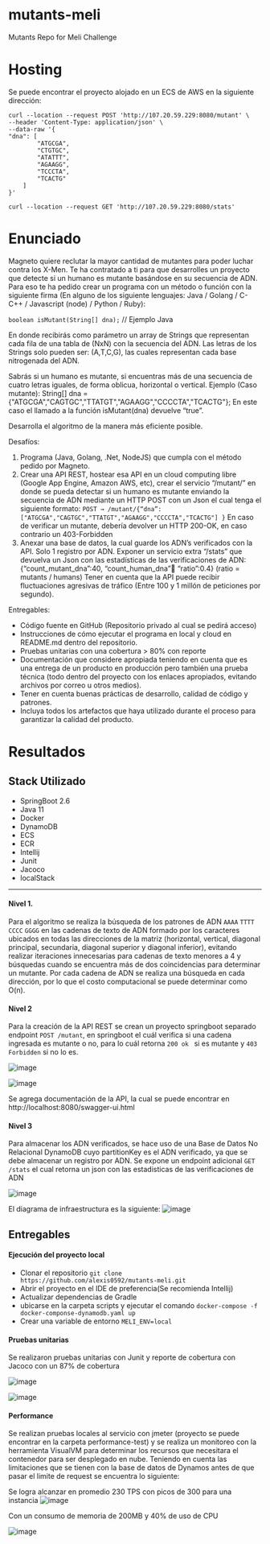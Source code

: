 # mutants-meli
Mutants Repo for Meli Challenge

# Hosting
Se puede encontrar el proyecto alojado en un ECS de AWS en la siguiente dirección:

```
curl --location --request POST 'http://107.20.59.229:8080/mutant' \
--header 'Content-Type: application/json' \
--data-raw '{
"dna": [
        "ATGCGA",
        "CTGTGC",
        "ATATTT",
        "AGAAGG",
        "TCCCTA",
        "TCACTG"
    ]
}'
```

```
curl --location --request GET 'http://107.20.59.229:8080/stats'
```

# Enunciado
Magneto quiere reclutar la mayor cantidad de mutantes para poder luchar
contra los X-Men.
Te ha contratado a ti para que desarrolles un proyecto que detecte si un
humano es mutante basándose en su secuencia de ADN.
Para eso te ha pedido crear un programa con un método o función con la siguiente firma (En
alguno de los siguiente lenguajes: Java / Golang / C-C++ / Javascript (node) / Python / Ruby):

`boolean isMutant(String[] dna);` // Ejemplo Java

En donde recibirás como parámetro un array de Strings que representan cada fila de una tabla de
(NxN) con la secuencia del ADN. Las letras de los Strings solo pueden ser: (A,T,C,G), las cuales
representan cada base nitrogenada del ADN.

Sabrás si un humano es mutante, si encuentras más de una secuencia de cuatro letras
iguales, de forma oblicua, horizontal o vertical.
Ejemplo (Caso mutante):
String[] dna = {"ATGCGA","CAGTGC","TTATGT","AGAAGG","CCCCTA","TCACTG"}; En
este caso el llamado a la función isMutant(dna) devuelve “true”.

Desarrolla el algoritmo de la manera más eficiente posible.

Desafíos:
1. Programa (Java, Golang, .Net, NodeJS) que cumpla con el método pedido por Magneto.
2. Crear una API REST, hostear esa API en un cloud computing libre (Google App Engine, Amazon
AWS, etc), crear el servicio “/mutant/” en donde se pueda detectar si un humano es mutante
enviando la secuencia de ADN mediante un HTTP POST con un Json el cual tenga el siguiente
formato:
`POST → /mutant/{“dna”:["ATGCGA","CAGTGC","TTATGT","AGAAGG","CCCCTA","TCACTG"] }`
En caso de verificar un mutante, debería devolver un HTTP 200-OK, en caso contrario un
403-Forbidden
3. Anexar una base de datos, la cual guarde los ADN’s verificados con la API. Solo 1 registro por ADN.
Exponer un servicio extra “/stats” que devuelva un Json con las estadísticas de las
verificaciones de ADN: {“count_mutant_dna”:40, “count_human_dna”:100: “ratio”:0.4}
(ratio = mutants / humans)
Tener en cuenta que la API puede recibir fluctuaciones agresivas de tráfico (Entre 100 y 1 millón
de peticiones por segundo).

Entregables:
- Código fuente en GitHub (Repositorio privado al cual se pedirá acceso)
- Instrucciones de cómo ejecutar el programa en local y cloud en README.md dentro del
repositorio.
- Pruebas unitarias con una cobertura > 80% con reporte
- Documentación que considere apropiada teniendo en cuenta que es una entrega de un
producto en producción pero también una prueba técnica (todo dentro del proyecto con los
enlaces apropiados, evitando archivos por correo u otros medios).
- Tener en cuenta buenas prácticas de desarrollo, calidad de código y patrones.
- Incluya todos los artefactos que haya utilizado durante el proceso para garantizar la calidad
del producto.

# Resultados
## Stack Utilizado
- SpringBoot 2.6
- Java 11
- Docker
- DynamoDB
- ECS
- ECR
- Intellij
- Junit
- Jacoco 
- localStack
----
#### Nivel 1.
Para el algoritmo se realiza la búsqueda de los patrones de ADN `AAAA` `TTTT` `CCCC` `GGGG` en las cadenas de texto de ADN formado
por los caracteres ubicados en todas las direcciones de la matriz (horizontal, vertical, diagonal principal, secundaria, diagonal superior y diagonal inferior),
evitando realizar iteraciones innecesarias para cadenas de texto menores a 4 y búsquedas cuando se encuentra más de dos coincidencias para determinar un mutante.
Por cada cadena de ADN se realiza una búsqueda en cada dirección, por lo que el costo computacional se puede determinar como O(n).


#### Nivel 2
Para la creación de la API REST se crean un proyecto springboot separado endpoint `POST /mutant`, en springboot el cuál verifica si una cadena ingresada es mutante o no, para lo cuál retorna `200 ok `
si es mutante y `403 Forbidden` si no lo es.

![image](https://user-images.githubusercontent.com/7538150/146302028-562f26ca-9a7a-44dc-93c9-21be8452dd11.png)

![image](https://user-images.githubusercontent.com/7538150/146302078-4a9600ed-633c-475e-8086-dff7fc88ff52.png)


Se agrega documentación de la API, la cual se puede encontrar en http://localhost:8080/swagger-ui.html

#### Nivel 3
Para almacenar los ADN verificados, se hace uso de una Base de Datos No Relacional DynamoDB cuyo partitionKey es el ADN verificado, ya que se debe almacenar un registro por ADN.
Se expone un endpoint adicional `GET /stats` el cual retorna un json con las estadisticas de las verificaciones de ADN

![image](https://user-images.githubusercontent.com/7538150/146302107-3b57ffdd-bba7-4dbe-a6b6-150cce46be5b.png)

El diagrama de infraestructura es la siguiente:
![image](https://user-images.githubusercontent.com/7538150/146302738-ce65fcf1-3db8-468a-aec9-42d3572bba33.png)


## Entregables
#### Ejecución del proyecto local
- Clonar el repositorio 
  `git clone https://github.com/alexis0592/mutants-meli.git`
- Abrir el proyecto en el IDE de preferencia(Se recomienda Intellij)
- Actualizar dependencias de Gradle
- ubicarse en la carpeta scripts y ejecutar el comando
 `docker-compose -f docker-componse-dynamodb.yaml up`
- Crear una variable de entorno `MELI_ENV=local` 

#### Pruebas unitarias
Se realizaron pruebas unitarias con Junit y reporte de cobertura con Jacoco con un 87% de cobertura

![image](https://user-images.githubusercontent.com/7538150/146304468-3cf966d3-48e4-41b9-932b-bc207e868a31.png)

![image](https://user-images.githubusercontent.com/7538150/146304431-98a3d271-a792-4f0a-ba13-b59e0ed93905.png)

#### Performance
Se realizan pruebas locales al servicio con jmeter (proyecto se puede encontrar en la carpeta performance-test) y se realiza un monitoreo con la herramienta VisualVM para determinar los recursos que necesitara el contenedor para ser desplegado en nube.
Teniendo en cuenta las limitaciones que se tienen con la base de datos de Dynamos antes de que pasar el limite de request se encuentra lo siguiente:

Se logra alcanzar en promedio 230 TPS con picos de 300 para una instancia
![image](https://user-images.githubusercontent.com/7538150/146306300-d529e389-e8c8-4592-8341-091eb698d496.png)

Con un consumo de memoria de 200MB y 40% de uso de CPU

![image](https://user-images.githubusercontent.com/7538150/146306380-d2bd7775-a10e-45bb-8068-eb25ec7213be.png)



